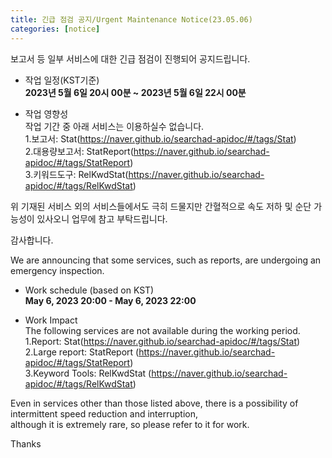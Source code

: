 ```yaml
---
title: 긴급 점검 공지/Urgent Maintenance Notice(23.05.06)
categories: [notice]
---
```


보고서 등 일부 서비스에 대한 긴급 점검이 진행되어 공지드립니다.<br>

* 작업 일정(KST기준) <br>
**2023년 5월 6일 20시 00분 ~ 2023년 5월 6일 22시 00분**

* 작업 영향성 <br>
작업 기간 중 아래 서비스는 이용하실수 없습니다.<br>
1.보고서: Stat(https://naver.github.io/searchad-apidoc/#/tags/Stat)<br>
2.대용량보고서: StatReport(https://naver.github.io/searchad-apidoc/#/tags/StatReport)<br>
3.키워드도구: RelKwdStat(https://naver.github.io/searchad-apidoc/#/tags/RelKwdStat)<br>

위 기재된 서비스 외의 서비스들에서도 극히 드물지만 간혈적으로 속도 저하 및 순단 가능성이 있사오니 업무에 참고 부탁드립니다. 

감사합니다.

We are announcing that some services, such as reports, are undergoing an emergency inspection.<br>

* Work schedule (based on KST) <br>
**May 6, 2023 20:00 - May 6, 2023 22:00**

* Work Impact <br>
The following services are not available during the working period.<br>
1.Report: Stat(https://naver.github.io/searchad-apidoc/#/tags/Stat)<br>
2.Large report: StatReport (https://naver.github.io/searchad-apidoc/#/tags/StatReport)<br>
3.Keyword Tools: RelKwdStat (https://naver.github.io/searchad-apidoc/#/tags/RelKwdStat)<br>

Even in services other than those listed above, there is a possibility of intermittent speed reduction and interruption, <br>
although it is extremely rare, so please refer to it for work.<br>

Thanks
